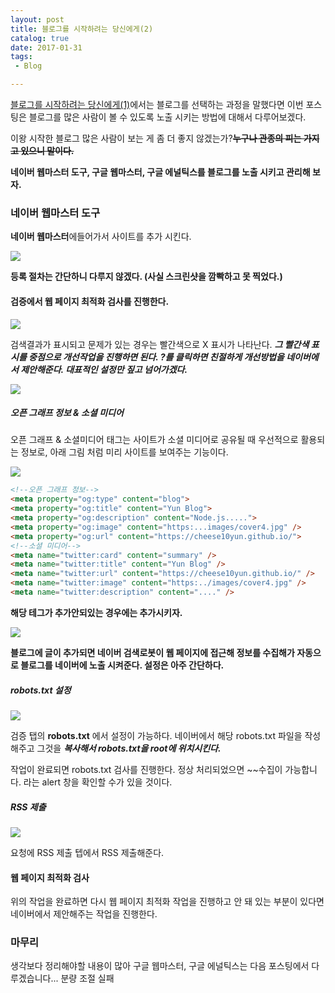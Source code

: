 ```yaml
---
layout: post
title: 블로그를 시작하려는 당신에게(2)
catalog: true
date: 2017-01-31
tags:
 - Blog

---
```



[블로그를 시작하려는 당신에게(1)](https://cheese10yun.github.io/blog-start)</b>에서는 블로그를 선택하는 과정을 말했다면 이번 포스팅은 블로그를 많은 사람이 볼 수 있도록 노출 시키는 방법에 대해서 다루어보겠다.

이왕 시작한 블로그 많은 사람이 보는 게 좀 더 좋지 않겠는가?<del><b>누구나 관종의 피는 가지고 있으니 말이다.</b></del>

**네이버 웹마스터 도구, 구글 웹마스터, 구글 에널틱스를 블로그를 노출 시키고 관리해 보자.**

### 네이버 웹마스터 도구

**네이버 웹마스터**에들어가서 사이트를 추가 시킨다.

![](https://i.imgur.com/iJNq0q1.png)

**등록 절차는 간단하니 다루지 않겠다. (사실 스크린샷을 깜빡하고 못 찍었다.)**


#### 검증에서 웹 페이지 최적화 검사를 진행한다.
![](https://i.imgur.com/IVQHkGT.png)

검색결과가 표시되고 문제가 있는 경우는 빨간색으로 X 표시가 나타난다. ***그 빨간색 표시를 중점으로 개선작업을 진행하면 된다. ?를 클릭하면 친절하게 개선방법을 네이버에서 제안해준다. 대표적인 설정만 짚고 넘어가겠다.***


![](https://i.imgur.com/GfExIWL.png)

##### 오픈 그래프 정보 & 소셜 미디어
오픈 그래프 & 소셜미디어 태그는 사이트가 소셜 미디어로 공유될 때 우선적으로 활용되는 정보로, 아래 그림 처럼 미리 사이트를 보여주는 기능이다.  

![](https://i.imgur.com/e2onpRV.png)
```html
<!--오픈 그래프 정보-->
<meta property="og:type" content="blog">
<meta property="og:title" content="Yun Blog">
<meta property="og:description" content="Node.js.....">
<meta property="og:image" content="https:...images/cover4.jpg" />
<meta property="og:url" content="https://cheese10yun.github.io/">
<!--소셜 미디어-->
<meta name="twitter:card" content="summary" />
<meta name="twitter:title" content="Yun Blog" />
<meta name="twitter:url" content="https://cheese10yun.github.io/" />
<meta name="twitter:image" content="https:../images/cover4.jpg" />
<meta name="twitter:description" content="...." />
```
**해당 테그가 추가안되있는 경우에는 추가시키자.**

![](/img/blog-start-2/2.png)

**블로그에 글이 추가되면 네이버 검색로봇이 웹 페이지에 접근해 정보를 수집해가 자동으로 블로그를 네이버에 노출 시켜준다. 설정은 아주 간단하다.**

##### robots.txt 설정

![](https://i.imgur.com/vyJsG6s.png)

검증 탭의 **robots.txt** 에서 설정이 가능하다.
네이버에서 해당 robots.txt 파일을 작성해주고 그것을 ***복사해서 robots.txt을 root에 위치시킨다.***

작업이 완료되면 robots.txt 검사를 진행한다. 정상 처리되었으면 ~~수집이 가능합니다. 라는 alert 창을 확인할 수가 있을 것이다.

##### RSS 제출
![](https://i.imgur.com/TH3OBbT.png)

요청에 RSS 제출 텝에서 RSS 제출해준다.

#### 웹 페이지 최적화 검사
위의 작업을 완료하면 다시 웹 페이지 최적화 작업을 진행하고 안 돼 있는 부분이 있다면 네이버에서 제안해주는 작업을 진행한다.


### 마무리

생각보다 정리해야할 내용이 많아 구글 웹마스터, 구글 에널틱스는 다음 포스팅에서 다루겠습니다... 분량 조절 실패
